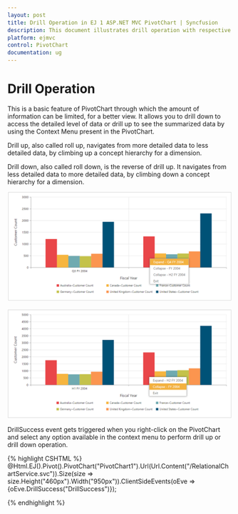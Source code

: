```yaml
---
layout: post
title: Drill Operation in EJ 1 ASP.NET MVC PivotChart | Syncfusion
description: This document illustrates drill operation with respective to the modes of ASP.NET MVC PivotChart control
platform: ejmvc
control: PivotChart
documentation: ug
---
```


# Drill Operation

This is a basic feature of PivotChart through which the amount of information can be limited, for a better view. It allows you to drill down to access the detailed level of data or drill up to see the summarized data by using the Context Menu present in the PivotChart.

Drill up, also called roll up, navigates from more detailed data to less detailed data, by climbing up a concept hierarchy for a dimension.

Drill down, also called roll down, is the reverse of drill up. It navigates from less detailed data to more detailed data, by climbing down a concept hierarchy for a dimension.

![Drill-down operation in ASP NET MVC pivot chart control](Drill-Operation_images/Drill-Operation_img1.png)


![Drill-up operation in ASP NET MVC pivot chart control](Drill-Operation_images/Drill-Operation_img2.png)


DrillSuccess event gets triggered when you right-click on the PivotChart and select any option available in the context menu to perform drill up or drill down operation.

{% highlight CSHTML %}
@Html.EJ().Pivot().PivotChart("PivotChart1").Url(Url.Content("/RelationalChartService.svc")).Size(size => size.Height("460px").Width("950px")).ClientSideEvents(oEve => {oEve.DrillSuccess("DrillSuccess")});

<script type="text/javascript">

    function DrillSuccess(args) {
        alert("Drill Success");
    }
</script>
{% endhighlight %}


